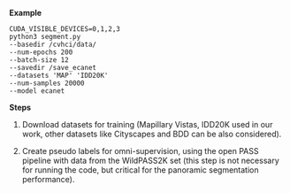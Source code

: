 **Example**
```
CUDA_VISIBLE_DEVICES=0,1,2,3
python3 segment.py 
--basedir /cvhci/data/
--num-epochs 200
--batch-size 12
--savedir /save_ecanet
--datasets 'MAP' 'IDD20K'
--num-samples 20000
--model ecanet
```

**Steps** 
1. Download datasets for training (Mapillary Vistas, IDD20K used in our work, other datasets like Cityscapes and BDD can be also considered).

2. Create pseudo labels for omni-supervision, using the open PASS pipeline with data from the WildPASS2K set (this step is not necessary for running the code, but critical for the panoramic segmentation performance).
